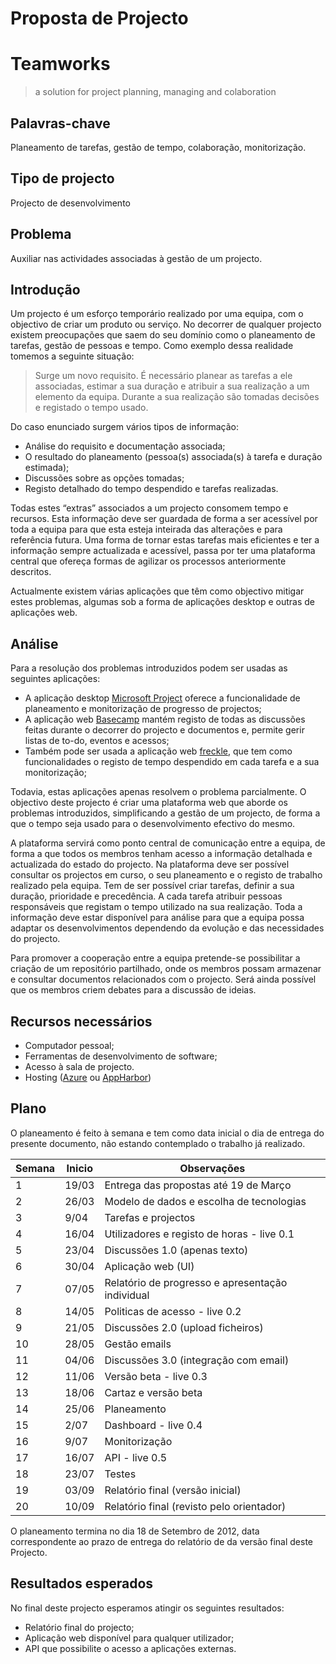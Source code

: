# Proposta de Projecto

# Teamworks
> a solution  for project planning, managing and colaboration

## Palavras-chave
Planeamento de tarefas, gestão de tempo, colaboração, monitorização.

## Tipo de projecto
Projecto de desenvolvimento

## Problema
Auxiliar nas actividades associadas à gestão de um projecto.

## Introdução
Um projecto é um esforço temporário realizado por uma equipa, com o objectivo de criar um produto ou serviço. 
No decorrer de qualquer projecto existem preocupações que saem do seu domínio como o planeamento de tarefas, gestão de pessoas e tempo. Como exemplo dessa realidade tomemos a seguinte situação:

> Surge um novo requisito. É necessário planear as tarefas a ele associadas, estimar a sua duração e atribuir a sua realização a um elemento da equipa. Durante a sua realização são tomadas decisões e registado o tempo usado. 

Do caso enunciado surgem vários tipos de informação:

* Análise do requisito e documentação associada;
* O resultado do planeamento (pessoa(s) associada(s) à tarefa e duração estimada);
* Discussões sobre as opções tomadas;
* Registo detalhado do tempo despendido e tarefas realizadas.

Todas estes “extras” associados a um projecto consomem tempo e recursos. Esta informação deve ser guardada de forma a ser acessível por toda a equipa para que esta esteja inteirada das alterações e para referência futura. Uma forma de tornar estas tarefas mais eficientes e ter a informação sempre actualizada e acessível, passa por ter uma plataforma central que ofereça formas de agilizar os processos anteriormente descritos.

Actualmente existem várias aplicações que têm como objectivo mitigar estes problemas, algumas sob a forma de aplicações desktop e outras de aplicações web. 

## Análise
Para a resolução dos problemas introduzidos podem ser usadas as seguintes aplicações:

* A aplicação desktop [Microsoft Project](http://microsoft.com/project) oferece a funcionalidade de planeamento e monitorização de progresso de projectos; 
* A aplicação web [Basecamp](http://basecamp.com/) mantém registo de todas as discussões feitas durante o decorrer do projecto e documentos e, permite gerir listas de to-do, eventos e acessos;
* Também pode ser usada a aplicação web [freckle](http://letsfreckle.com/), que tem como funcionalidades o registo de tempo despendido em cada tarefa e a sua monitorização;

Todavia, estas aplicações apenas resolvem o problema parcialmente.
O objectivo deste projecto é criar uma plataforma web que aborde os problemas introduzidos, simplificando a gestão de um projecto, de forma a que o tempo seja usado para o desenvolvimento efectivo do mesmo.

A plataforma servirá como ponto central de comunicação entre a equipa, de forma a que todos os membros tenham acesso a informação detalhada e actualizada do estado do projecto. Na plataforma deve ser possível consultar os projectos em curso, o seu planeamento e o registo de trabalho realizado pela equipa. Tem de ser possível criar tarefas, definir a sua duração, prioridade e precedência. A cada tarefa atribuir pessoas responsáveis que registam o tempo utilizado na sua realização. Toda a informação deve estar disponível para análise para que a equipa possa adaptar os desenvolvimentos dependendo da evolução e das necessidades do projecto.

Para promover a cooperação entre a equipa pretende-se possibilitar a criação de um repositório partilhado, onde os membros possam armazenar e consultar documentos relacionados com o projecto. Será ainda possível que os membros criem debates para a discussão de ideias.

## Recursos necessários
* Computador pessoal;
* Ferramentas de desenvolvimento de software;
* Acesso à sala de projecto.
* Hosting ([Azure](http://www.windowsazure.com/en-us/) ou [AppHarbor](https://appharbor.com/))

## Plano
O planeamento é feito à semana e tem como data inicial o dia de entrega do presente documento, não estando contemplado o trabalho já realizado.

 **Semana** | **Inicio** | **Observações** |
-----|-----|-----|
1 | 19/03 | Entrega das propostas até 19 de Março |
2 | 26/03 | Modelo de dados e escolha de tecnologias |
3 | 9/04 | Tarefas e projectos |
4 | 16/04 | Utilizadores e registo de horas - live 0.1 |
5 | 23/04 | Discussões 1.0 (apenas texto) |
6 | 30/04 | Aplicação web (UI) |
7 | 07/05 | Relatório de progresso e apresentação individual |
8 | 14/05 | Politicas de acesso - live 0.2 |
9 | 21/05 | Discussões 2.0 (upload ficheiros) |
10 | 28/05 | Gestão emails |
11 | 04/06 | Discussões 3.0 (integração com email) |
12 | 11/06 | Versão beta - live 0.3 |
13 | 18/06 | Cartaz e versão beta |
14 | 25/06 | Planeamento |
15 | 2/07 | Dashboard - live 0.4 |
16 |9/07 |Monitorização|
17 |16/07 |API - live 0.5|
18 |23/07 |Testes|
19 |03/09 |Relatório final (versão inicial)|
20 |10/09 |Relatório final (revisto pelo orientador)|

O planeamento termina no dia 18 de Setembro de 2012, data correspondente ao prazo de entrega do relatório de da versão final deste Projecto. 

## Resultados esperados
No final deste projecto esperamos atingir os seguintes resultados:

* Relatório final do projecto;
* Aplicação web disponível para qualquer utilizador;
* API que possibilite o acesso a aplicações externas.